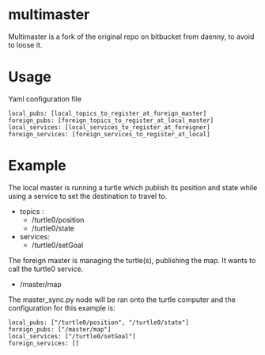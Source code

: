 # multimaster

Multimaster is a fork of the original repo on bitbucket from daenny, to avoid to loose it.


# Usage

Yaml configuration file

```
local_pubs: [local_topics_to_register_at_foreign_master]
foreign_pubs: [foreign_topics_to_register_at_local_master]
local_services: [local_services_to_register_at_foreigner]
foreign_services: [foreign_services_to_register_at_local]
```

# Example

The local master is running a turtle which publish its position and state while using a service to set the destination to travel to.
  
* topics : 
    * /turtle0/position
    * /turtle0/state
* services:
    * /turtle0/setGoal

The foreign master is managing the turtle(s), publishing the map. It wants to call the turtle0 service.

* /master/map

The master_sync.py node will be ran onto the turtle computer and the configuration for this example is:

```
local_pubs: ["/turtle0/position", "/turtle0/state"]
foreign_pubs: ["/master/map"]
local_services: ["/turtle0/setGoal"]
foreign_services: []
```

